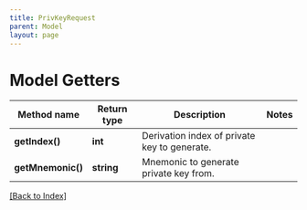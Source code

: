 ```yaml
---
title: PrivKeyRequest
parent: Model
layout: page
---
```


# Model Getters

Method name | Return type | Description | Notes
------------ | ------------- | ------------- | -------------
**getIndex()** | **int** | Derivation index of private key to generate. |
**getMnemonic()** | **string** | Mnemonic to generate private key from. |

[[Back to Index]](../index.md)
